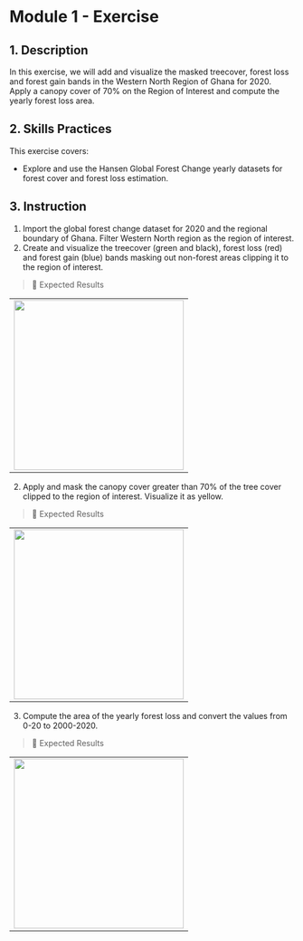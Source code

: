 # Module 1 - Exercise 

## 1. Description

In this exercise, we will add and visualize the masked treecover, forest loss and forest gain bands in the Western North Region of Ghana for 2020. Apply a canopy cover of 70% on the Region of Interest and compute the yearly forest loss area.



## 2. Skills Practices

This exercise covers:

- Explore and use the Hansen Global Forest Change yearly datasets for forest cover and forest loss estimation.




## 3. Instruction

1. Import the global forest change dataset for 2020 and the regional boundary of Ghana.  Filter Western North region as the region of interest.
2. Create and visualize the treecover (green and black), forest loss (red) and forest gain (blue) bands masking out non-forest areas clipping it to the region of interest.

> :pushpin: Expected Results <br>

<table style="border: 0;">
  <tr> 
    <td vlign="center" style="border: 0;"><img src="https://github.com/ernest19/SNV/blob/main/img/exercise/mod3_exercise2.png" width="300"></td>
  </tr>
</table>



2. Apply and mask the canopy cover greater than 70% of the tree cover clipped to the region of interest. Visualize it as yellow.

> :pushpin: Expected Results <br>

<table style="border: 0;">
  <tr> 
    <td vlign="center" style="border: 0;"><img src="https://github.com/ernest19/SNV/blob/main/img/exercise/mod3_exercise21.png" width="300"></td>
  </tr>
</table>


3. Compute the area of the yearly forest loss and convert the values from 0-20 to 2000-2020.

> :pushpin: Expected Results <br>

<table style="border: 0;">
  <tr> 
    <td vlign="center" style="border: 0;"><img src="https://github.com/ernest19/SNV/blob/main/img/exercise/mod3_exercise211.png" width="300"></td>
  </tr>
</table>



